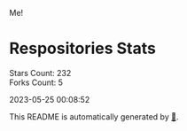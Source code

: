 Me!

# Respositories Stats
Stars Count: 232  
Forks Count: 5

2023-05-25 00:08:52  

This README is automatically generated by [🐰](https://github.com/rnitta/rnitta).
